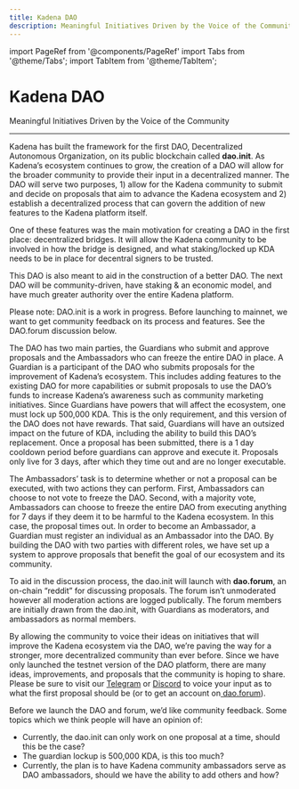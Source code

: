 ```yaml
---
title: Kadena DAO
description: Meaningful Initiatives Driven by the Voice of the Community
---
```


import PageRef from '@components/PageRef'
import Tabs from '@theme/Tabs';
import TabItem from '@theme/TabItem';

# Kadena DAO

Meaningful Initiatives Driven by the Voice of the Community

---

Kadena has built the framework for the first DAO, Decentralized Autonomous Organization, on its public blockchain called **dao.init**. As Kadena’s ecosystem continues to grow, the creation of a DAO will allow for the broader community to provide their input in a decentralized manner. The DAO will serve two purposes, 1) allow for the Kadena community to submit and decide on proposals that aim to advance the Kadena ecosystem and 2) establish a decentralized process that can govern the addition of new features to the Kadena platform itself.

One of these features was the main motivation for creating a DAO in the first place: decentralized bridges. It will allow the Kadena community to be involved in how the bridge is designed, and what staking/locked up KDA needs to be in place for decentral signers to be trusted.

This DAO is also meant to aid in the construction of a better DAO. The next DAO will be community-driven, have staking & an economic model, and have much greater authority over the entire Kadena platform.

Please note: DAO.init is a work in progress. Before launching to mainnet, we want to get community feedback on its process and features. See the DAO.forum discussion below.

The DAO has two main parties, the Guardians who submit and approve proposals and the Ambassadors who can freeze the entire DAO in place. A Guardian is a participant of the DAO who submits proposals for the improvement of Kadena’s ecosystem. This includes adding features to the existing DAO for more capabilities or submit proposals to use the DAO’s funds to increase Kadena’s awareness such as community marketing initiatives. Since Guardians have powers that will affect the ecosystem, one must lock up 500,000 KDA. This is the only requirement, and this version of the DAO does not have rewards. That said, Guardians will have an outsized impact on the future of KDA, including the ability to build this DAO’s replacement. Once a proposal has been submitted, there is a 1 day cooldown period before guardians can approve and execute it. Proposals only live for 3 days, after which they time out and are no longer executable.

The Ambassadors’ task is to determine whether or not a proposal can be executed, with two actions they can perform. First, Ambassadors can choose to not vote to freeze the DAO. Second, with a majority vote, Ambassadors can choose to freeze the entire DAO from executing anything for 7 days if they deem it to be harmful to the Kadena ecosystem. In this case, the proposal times out. In order to become an Ambassador, a Guardian must register an individual as an Ambassador into the DAO. By building the DAO with two parties with different roles, we have set up a system to approve proposals that benefit the goal of our ecosystem and its community.

To aid in the discussion process, the dao.init will launch with **dao.forum**, an on-chain “reddit” for discussing proposals. The forum isn’t unmoderated however all moderation actions are logged publically. The forum members are initially drawn from the dao.init, with Guardians as moderators, and ambassadors as normal members.

By allowing the community to voice their ideas on initiatives that will improve the Kadena ecosystem via the DAO, we’re paving the way for a stronger, more decentralized community than ever before. Since we have only launched the testnet version of the DAO platform, there are many ideas, improvements, and proposals that the community is hoping to share. Please be sure to visit our [Telegram](https://t.me/kadena_io) or [Discord](https://discord.io/kadena) to voice your input as to what the first proposal should be (or to get an account on[ dao.forum](https://kadena-io.github.io/dao.init-frontend/?app=forum&topicId=0&ui=topics)).

Before we launch the DAO and forum, we’d like community feedback. Some topics which we think people will have an opinion of:

- Currently, the dao.init can only work on one proposal at a time, should this be the case?
- The guardian lockup is 500,000 KDA, is this too much?
- Currently, the plan is to have Kadena community ambassadors serve as DAO ambassadors, should we have the ability to add others and how?
